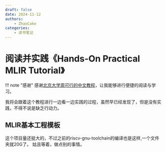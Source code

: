 ```yaml
---
draft: false
date: 2024-11-12
authors:
    - ZhaoCake
categories:
    - 读书笔记
---
```


# 阅读并实践《Hands-On Practical MLIR Tutorial》

!!! note "感谢"
    感谢[北京大学周可行的中文教程](https://github.com/KEKE046/mlir-tutorial.git)，让我能够进行便捷的阅读与学习。

<!-- more -->

我将会跟着这个教程进行一边看一边实践的过程，虽然早已经发现了，但是没有实践，不得不说是缺乏行动力。

## MLIR基本工程模板

这个项目量还挺大的，不过之前的riscv-gnu-toolchain的编译也是这样,一个文件夹就20G了。
姑且等着，做点别的事情。
